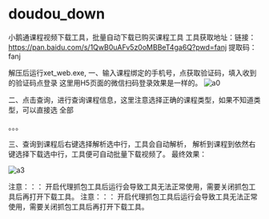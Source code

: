 # doudou_down
小鹅通课程视频下载工具，批量自动下载已购买课程工具
工具获取地址：链接：https://pan.baidu.com/s/1QwB0uAFv5z0oMBBeT4ga6Q?pwd=fanj 提取码：fanj 

解压后运行xet_web.exe,
一、输入课程绑定的手机号，点获取验证码，填入收到的验证码点登录
这里用H5页面的微信扫码登录效果是一样的。
![a0](https://github.com/doudouDown/doudou_down/assets/105267298/b902a686-1939-49b7-8feb-756cf1063283)

二、点击查询，进行查询课程信息，这里注意选择正确的课程类型，如果不知道类型，可以直接选 全部

。。。

三、查询到课程后右键选择解析选中行，工具会自动解析， 解析到课程到依然右键选择下载选中行，工具便可自动批量下载视频了。
最终效果：

![a3](https://github.com/doudouDown/doudou_down/assets/105267298/3f6e7b48-2cb6-4259-b20b-c2d5304165b1)


注意：：： 开启代理抓包工具后运行会导致工具无法正常使用，需要关闭抓包工具后再打开下载工具。
注意：：： 开启代理抓包工具后运行会导致工具无法正常使用，需要关闭抓包工具后再打开下载工具。
